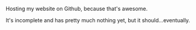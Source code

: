Hosting my website on Github, because that's awesome.

It's incomplete and has pretty much nothing yet, but it should...eventually.